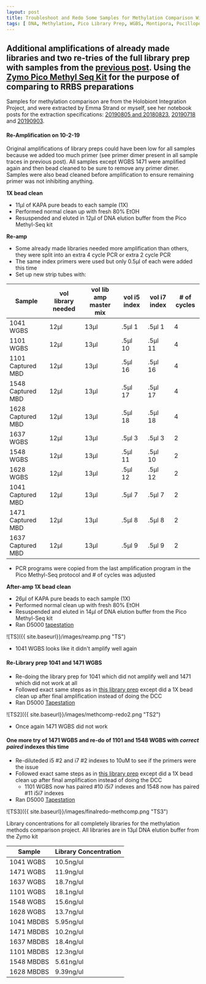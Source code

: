 ```yaml
---
layout: post
title: Troubleshoot and Redo Some Samples for Methylation Comparison With Pico Methyl Seq Library Prep Kit
tags: [ DNA, Methylation, Pico Library Prep, WGBS, Montipora, Pocillopora ]
---
```


## Additional amplifications of already made libraries and two re-tries of the full library prep with samples from the [previous post](https://meschedl.github.io/MESPutnam_Open_Lab_Notebook/meth-comp-PMS/). Using the [Zymo Pico Methyl Seq Kit](https://www.zymoresearch.com/products/pico-methyl-seq-library-prep-kit) for the purpose of comparing to RRBS preparations

Samples for methylation comparison are from the Holobiont Integration Project, and were extracted by Emma Strand or myself, see her notebook posts for the extraction specifications: [20190805 and 20180823](https://emmastrand.github.io/EmmaStrand_Notebook/Holobiont-Integration-August-DNA-RNA-Extractions/), [20190718](https://emmastrand.github.io/EmmaStrand_Notebook/Holobiont-Integration-July-DNA-RNA-Extractions/) and [20190903](https://emmastrand.github.io/EmmaStrand_Notebook/Holobiont-Integration-September-DNA-RNA-Extractions/). 

#### Re-Amplification on 10-2-19
Original amplifications of library preps could have been low for all samples because we added too much primer (see primer dimer present in all sample traces in previous post). All samples except WGBS 1471 were amplified again and then bead cleaned to be sure to remove any primer dimer. Samples were also bead cleaned before amplification to ensure remaining primer was not inhibiting anything.

**1X bead clean**
- 11µl of KAPA pure beads to each sample (1X)
- Performed normal clean up with fresh 80% EtOH
- Resuspended and eluted in 12µl of DNA elution buffer from the Pico Methyl-Seq kit

**Re-amp**

- Some already made libraries needed more amplification than others, they were split into an extra 4 cycle PCR or extra 2 cycle PCR
- The same index primers were used but only 0.5µl of each were added this time
- Set up new strip tubes with:

|Sample|vol library needed|vol lib amp master mix|vol i5 index|vol i7 index|# of cycles|
|----|----|----|----|----|----|
|1041 WGBS|12µl|13µl|.5µl 1|.5µl 1|4|
|1101 WGBS|12µl|13µl|.5µl 10|.5µl 11|4|
|1101 Captured MBD|12µl|13µl|.5µl 16|.5µl 16|4|
|1548 Captured MBD|12µl|13µl|.5µl 17|.5µl 17|4|
|1628 Captured MBD|12µl|13µl|.5µl 18|.5µl 18|4|
|1637 WGBS|12µl|13µl|.5µl 3|.5µl 3|2|
|1548 WGBS|12µl|13µl|.5µl 11|.5µl 10|2|
|1628 WGBS|12µl|13µl|.5µl 12|.5µl 12|2|
|1041 Captured MBD|12µl|13µl|.5µl 7|.5µl 7|2|
|1471 Captured MBD|12µl|13µl|.5µl 8|.5µl 8|2|
|1637 Captured MBD|12µl|13µl|.5µl 9|.5µl 9|2|

- PCR programs were copied from the last amplification program in the Pico Methyl-Seq protocol and # of cycles was adjusted

**After-amp 1X bead clean**
- 26µl of KAPA pure beads to each sample (1X)
- Performed normal clean up with fresh 80% EtOH
- Resuspended and eluted in 14µl of DNA elution buffer from the Pico Methyl-Seq kit
- Ran D5000 [tapestation](https://github.com/meschedl/MESPutnam_Open_Lab_Notebook/blob/master/tapestation_pdfs/2019-10-03%20-%2014.36.50.pdf)  

![TS]({{ site.baseurl}}/images/reamp.png "TS")
- 1041 WGBS looks like it didn't amplify well again

#### Re-Library prep 1041 and 1471 WGBS

- Re-doing the library prep for 1041 which did not amplify well and 1471 which did not work at all
- Followed exact same steps as in [this library prep](https://meschedl.github.io/MESPutnam_Open_Lab_Notebook/meth-comp-PMS/) except did a 1X bead clean up after final amplification instead of doing the DCC
- Ran D5000 [Tapestation](https://github.com/meschedl/MESPutnam_Open_Lab_Notebook/blob/master/tapestation_pdfs/2019-10-04%20-%2015.55.47.pdf)  

![TS2]({{ site.baseurl}}/images/methcomp-redo2.png "TS2")
- Once again 1471 WGBS did not work

#### One more try of 1471 WGBS and re-do of 1101 and 1548 WGBS with _correct paired_ indexes this time

- Re-diluteded i5 #2 and i7 #2 indexes to 10uM to see if the primers were the issue
- Followed exact same steps as in [this library prep](https://meschedl.github.io/MESPutnam_Open_Lab_Notebook/meth-comp-PMS/) except did a 1X bead clean up after final amplification instead of doing the DCC
  - 1101 WGBS now has paired #10 i5i7 indexes and 1548 now has paired #11 i5i7 indexes
- Ran D5000 [Tapestation](https://github.com/meschedl/MESPutnam_Open_Lab_Notebook/blob/master/tapestation_pdfs/2019-10-08%20-%2015.51.21.pdf)

![TS3]({{ site.baseurl}}/images/finalredo-methcomp.png "TS3")

Library concentrations for all completely libraries for the methylation methods comparison project. All libraries are in 13µl DNA elution buffer from the Zymo kit

| Sample     | Library Concentration |
|------------|-----------------------|
| 1041 WGBS  | 10.5ng/ul             |
| 1471 WGBS  | 11.9ng/ul             |
| 1637 WGBS  | 18.7ng/ul             |
| 1101 WGBS  | 18.1ng/ul             |
| 1548 WGBS  | 15.6ng/ul             |
| 1628 WGBS  | 13.7ng/ul             |
| 1041 MBDBS | 5.95ng/ul             |
| 1471 MBDBS | 10.2ng/ul             |
| 1637 MBDBS | 18.4ng/ul             |
| 1101 MBDBS | 12.3ng/ul             |
| 1548 MBDBS | 5.61ng/ul             |
| 1628 MBDBS | 9.39ng/ul             |
